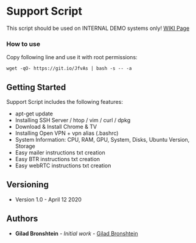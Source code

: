 # Support Script

This script should be used on INTERNAL DEMO systems only!
[WIKI Page](https://anyvision.atlassian.net/wiki/spaces/SUPPORT/pages/1604159099/Support+Script+-+INTERNAL+ONLY)

### How to use

Copy following line and use it with root permissions:

```
wget -qO- https://git.io/JfvAs | bash -s -- -a
```

## Getting Started

Support Script includes the following features:
* apt-get update
* Installing SSH Server / htop / vim / curl / dpkg
* Download & Install Chrome & TV
* Installing Open VPN + vpn alias (.bashrc)
* System Information: CPU, RAM, GPU, System, Disks, Ubuntu Version, Storage 
* Easy mailer instructions txt creation 
* Easy BTR instructions txt creation
* Easy webRTC instructions txt creation

## Versioning

* Version 1.0 - April 12 2020

## Authors

* **Gilad Bronshtein** - *Initial work* - [Gilad Bronshtein](https://github.com/gbronshtein-anyvision)
